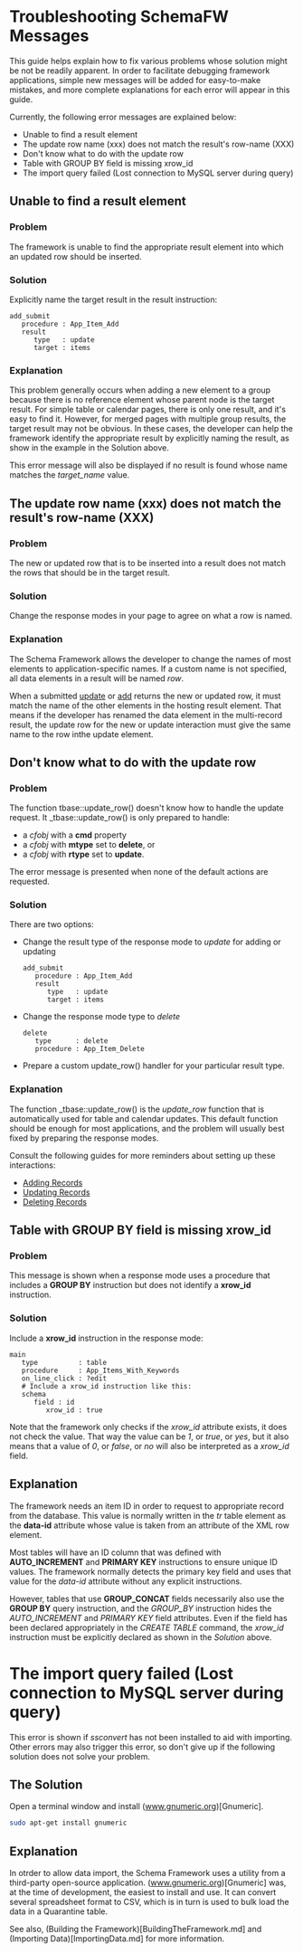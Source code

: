 # Troubleshooting SchemaFW Messages

This guide helps explain how to fix various problems whose solution might
be not be readily apparent.  In order to facilitate debugging framework
applications, simple new messages will be added for easy-to-make mistakes,
and more complete explanations for each error will appear in this guide.

Currently, the following error messages are explained below:

- Unable to find a result element
- The update row name (xxx) does not match the result's row-name (XXX)
- Don't know what to do with the update row
- Table with GROUP BY field is missing xrow_id
- The import query failed (Lost connection to MySQL server during query)

## Unable to find a result element

### Problem

The framework is unable to find the appropriate result element into which
an updated row should be inserted.

### Solution

Explicitly name the target result in the result instruction:

~~~srm
add_submit
   procedure : App_Item_Add
   result
      type   : update
      target : items
~~~

### Explanation

This problem generally occurs when adding a new element to a group because there
is no reference element whose parent node is the target result.  For simple table
or calendar pages, there is only one result, and it's easy to find it.  However,
for merged pages with multiple group results, the target result may not be obvious.
In these cases, the developer can help the framework identify the appropriate
result by explicitly naming the result, as show in the example in the Solution
above.

This error message will also be displayed if no result is found whose name matches
the  *target_name* value.


## The update row name (xxx) does not match the result's row-name (XXX)

### Problem

The new or updated row that is to be inserted into a result does not match
the rows that should be in the target result.

### Solution

Change the response modes in your page to agree on what a row is named.

### Explanation

The Schema Framework allows the developer to change the names of most elements
to application-specific names.  If a custom name is not specified, all data
elements in a result will be named *row*.

When a submitted [update](CSUpdateInteraction.md) or [add](CSCreateInteraction.md)
returns the new or updated row, it must match the name of the other elements in
the hosting result element.  That means if the developer has renamed the data
element in the multi-record result, the update row for the new or update interaction
must give the same name to the row inthe update element.

## Don't know what to do with the update row

### Problem

The function tbase::update_row() doesn't know how to handle the update request.
It _tbase::update_row() is only prepared to handle:
- a _cfobj_ with a **cmd** property
- a _cfobj_ with **mtype** set to **delete**, or
- a _cfobj_ with **rtype** set to **update**.

The error message is presented when none of the default actions are requested.

### Solution

There are two options:
- Change the result type of the response mode to _update_ for adding or updating
   ~~~srm
   add_submit
      procedure : App_Item_Add
      result
         type   : update
         target : items
   ~~~
- Change the response mode type to _delete_
   ~~~srm
   delete
      type      : delete
      procedure : App_Item_Delete
   ~~~
- Prepare a custom update_row() handler for your particular result type.

### Explanation

The function _tbase::update_row() is the *update_row* function that is automatically
used for table and calendar updates.  This default function should be enough for most
applications, and the problem will usually best fixed by preparing the response modes.

Consult the following guides for more reminders about setting up these interactions:

- [Adding Records](CSCreateInteraction.md)
- [Updating Records](CSUpdateInteraction.md)
- [Deleting Records](CSDeleteInteraction.md)


## Table with GROUP BY field is missing xrow_id

### Problem

This message is shown when a response mode uses a procedure that includes
 a **GROUP BY** instruction but does not identify a **xrow_id** instruction.

### Solution

Include a **xrow_id** instruction in the response mode:

~~~srm
main
   type          : table
   procedure     : App_Items_With_Keywords
   on_line_click : ?edit
   # Include a xrow_id instruction like this:
   schema
      field : id
         xrow_id : true
~~~

Note that the framework only checks if the *xrow_id* attribute exists, it does
not check the value.  That way the value can be *1*, or *true*, or *yes*, but
it also means that a value of *0*, or *false*, or *no* will also be interpreted
as a *xrow_id* field.

## Explanation

The framework needs an item ID in order to request to appropriate record
from the database.  This value is normally written in the _tr_ table element
as the **data-id** attribute whose value is taken from an attribute of the
XML row element.

Most tables will have an ID column that was defined with **AUTO_INCREMENT**
and **PRIMARY KEY** instructions to ensure unique ID values.  The framework
normally detects the primary key field and uses that value for the *data-id*
attribute without any explicit instructions.

However, tables that use **GROUP_CONCAT** fields necessarily also use the
**GROUP BY** query instruction, and the *GROUP_BY* instruction hides the
*AUTO_INCREMENT* and *PRIMARY KEY* field attributes.  Even if the field has
been declared appropriately in the *CREATE TABLE* command, the *xrow_id*
instruction must be explicitly declared as shown in the *Solution* above.

# The import query failed (Lost connection to MySQL server during query)

This error is shown if *ssconvert* has not been installed to aid with
importing.  Other errors may also trigger this error, so don't give up
if the following solution does not solve your problem.

## The Solution

Open a terminal window and install (www.gnumeric.org)[Gnumeric].

~~~sh
sudo apt-get install gnumeric
~~~

## Explanation

In otrder to allow data import, the Schema Framework uses a utility from
a third-party open-source application.  (www.gnumeric.org)[Gnumeric] was,
at the time of development, the easiest to install and use.  It can convert
several spreadsheet format to CSV, which is in turn is used to bulk load
the data in a Quarantine table.

See also, (Building the Framework)[BuildingTheFramework.md] and
(Importing Data)[ImportingData.md] for more information.
